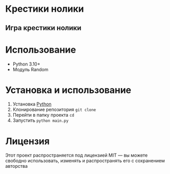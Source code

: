 # Крестики нолики
## Игра крестики нолики 

# Использование
* Python 3.10+
* Модуль Random

# Установка и использование
1. Установка [Python](python.org)
2. Клонирование репозитория
`git clone`
3. Перейти в папку проекта
` cd  `
4. Запустить
   ` python main.py `
# Лицензия
Этот проект распространяется под лицензией MIT — вы можете свободно использовать, изменять и распространять его с сохранением авторства
